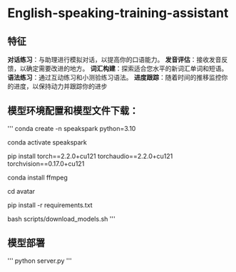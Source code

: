 # English-speaking-training-assistant
## 特征

**对话练习**：与助理进行模拟对话，以提高你的口语能力。
**发音评估**：接收发音反馈，以确定需要改进的地方。
**词汇构建**：探索适合您水平的新词汇单词和短语。
**语法练习**：通过互动练习和小测验练习语法。
**进度跟踪**：随着时间的推移监控你的进度，以保持动力并跟踪你的进步

## 模型环境配置和模型文件下载：
'''
conda create -n speakspark python=3.10

conda activate speakspark

pip install torch==2.2.0+cu121 torchaudio==2.2.0+cu121 torchvision==0.17.0+cu121

conda install ffmpeg

cd avatar

pip install -r requirements.txt

bash scripts/download_models.sh
'''
## 模型部署
'''
python server.py
'''
